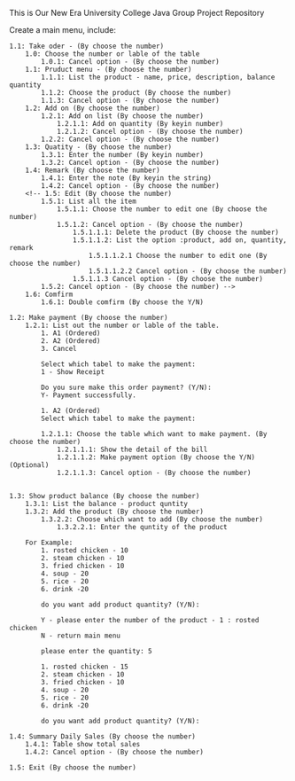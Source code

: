 This is Our New Era University College Java Group Project Repository

Create a main menu, include:

    1.1: Take oder - (By choose the number)
        1.0: Choose the number or lable of the table
            1.0.1: Cancel option - (By choose the number)
        1.1: Pruduct menu - (By choose the number)
            1.1.1: List the product - name, price, description, balance quantity
            1.1.2: Choose the product (By choose the number)
            1.1.3: Cancel option - (By choose the number)
        1.2: Add on (By choose the number)
            1.2.1: Add on list (By choose the number)
                1.2.1.1: Add on quantity (By keyin number)
                1.2.1.2: Cancel option - (By choose the number)
            1.2.2: Cancel option - (By choose the number)
        1.3: Quatity - (By choose the number)
            1.3.1: Enter the number (By keyin number)
            1.3.2: Cancel option - (By choose the number)
        1.4: Remark (By choose the number)
            1.4.1: Enter the note (By keyin the string)
            1.4.2: Cancel option - (By choose the number)
        <!-- 1.5: Edit (By choose the number)
            1.5.1: List all the item
                1.5.1.1: Choose the number to edit one (By choose the number)
                1.5.1.2: Cancel option - (By choose the number)
                    1.5.1.1.1: Delete the product (By choose the number)
                    1.5.1.1.2: List the option :product, add on, quantity, remark
                        1.5.1.1.2.1 Choose the number to edit one (By choose the number)
                        1.5.1.1.2.2 Cancel option - (By choose the number)
                    1.5.1.1.3 Cancel option - (By choose the number)
            1.5.2: Cancel option - (By choose the number) -->
        1.6: Comfirm 
            1.6.1: Double comfirm (By choose the Y/N)

    1.2: Make payment (By choose the number)
        1.2.1: List out the number or lable of the table. 
            1. A1 (Ordered)
            2. A2 (Ordered)
            3. Cancel

            Select which tabel to make the payment:  
            1 - Show Receipt

            Do you sure make this order payment? (Y/N):
            Y- Payment successfully.

            1. A2 (Ordered)
            Select which tabel to make the payment:  

            1.2.1.1: Choose the table which want to make payment. (By choose the number)
                1.2.1.1.1: Show the detail of the bill
                1.2.1.1.2: Make payment option (By choose the Y/N) (Optional)
                1.2.1.1.3: Cancel option - (By choose the number)


    1.3: Show product balance (By choose the number)
        1.3.1: List the balance - product quntity 
        1.3.2: Add the product (By choose the number) 
            1.3.2.2: Choose which want to add (By choose the number)
                1.3.2.2.1: Enter the quntity of the product 

        For Example:
            1. rosted chicken - 10
            2. steam chicken - 10
            3. fried chicken - 10
            4. soup - 20
            5. rice - 20
            6. drink -20 

            do you want add product quantity? (Y/N):
            
            Y - please enter the number of the product - 1 : rosted chicken
            N - return main menu

            please enter the quantity: 5 

            1. rosted chicken - 15
            2. steam chicken - 10
            3. fried chicken - 10
            4. soup - 20
            5. rice - 20
            6. drink -20 

            do you want add product quantity? (Y/N):

    1.4: Summary Daily Sales (By choose the number)
        1.4.1: Table show total sales
        1.4.2: Cancel option - (By choose the number)
    
    1.5: Exit (By choose the number)

 

    